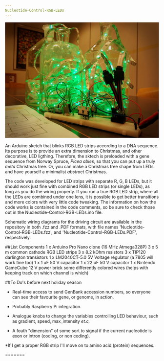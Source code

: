 ```yaml
---
Nucleotide-Control-RGB-LEDs
---
```


![](Picture-of-setup.jpg)

An Arduino sketch that blinks RGB LED strips according to a DNA
sequence. Its purpose is to provide an extra dimension to Christmas, and other
decorative, LED ligthing. Therefore, the sktech is preloaded with a
gene sequence from Norway Spruce, *Picea abies*, so that you can put up
a truly *meta* Christmas tree. Or, you can make a Christmas tree shape
from LEDs and have yourself a minimalist *abstract* Christmas.

The code was developed for LED strips with separate R, G, B LEDs,
but it should work just fine with combined RGB LED strips (or single
LEDs), as long as you do the wiring properly. If you run a true RGB LED strip,
where all the LEDs are combined under one lens, it is possible to get better
transitions and more colors with very little code tweaking. The
information on how the code works is contained in the code comments, so be sure to check those out in the Nucleotide-Control-RGB-LEDs.ino file.

Schematic wiring diagrams for the driving circuit are available in the
repository in both .fzz and .PDF formats, with file names
'Nucleotide-Control-RGB-LEDs.fzz', and
'Nucleotide-Control-RGB-LEDs.PDF', respectively.

##List Components
1 x Arduino Pro Nano clone (16 MHz Atmega328P)
3 x 5 m common cathode RGB LED strips
3 x 8.2 kOhm resistors
3 x TIP120 darlington transistors
1 x LM2040CT-5.0 5V Voltage regulator (a 7805 will work fine too)
1 x 1 uF 50 V capacitor
1 x 22 uF 50 V capacitor
1 x Nintendo GameCube 12 V power brick
some differently colored wires (helps with keeping track on which
channel is which)


##To Do's before next holiday season

* Real-time access to send GenBank accession numbers, so
everyone can see their favourite gene, or genome, in action.

* Probably Raspberry Pi integration.

* Analogue knobs to change the variables controlling LED behaviour, such as
gradient, speed, max_intensity *et.c.*

* A fouth "dimension" of some sort to signal if the current nucleotide
is exon or intron (coding, or non coding).

*If I get a proper RGB strip I'll move on to amino acid (protein) sequences.




=======

